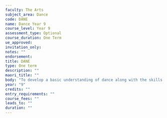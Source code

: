 ```yaml
---
faculty: The Arts
subject_area: Dance
code: DANE
name: Dance Year 9
course_level: Year 9
assessment_type: Optional
course_duration: One Term
ue_approved: 
invitation_only: 
notes: ""
endorsement: 
title: DANE
type: One term
description: ""
maori_title: ""
body: "To develop a basic understanding of dance along with the skills and confidence associated with performance and choreography."
year: "9"
credits: ""
entry_requirements: ""
course_fees: ""
leads_to: ""
duration: ""
---
```

